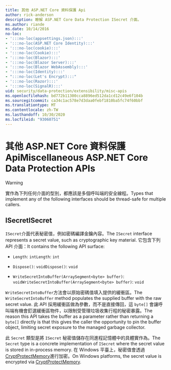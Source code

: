 ```yaml
---
title: 其他 ASP.NET Core 資料保護 Api
author: rick-anderson
description: 瞭解 ASP.NET Core Data Protection ISecret 介面。
ms.author: riande
ms.date: 10/14/2016
no-loc:
- ':::no-loc(appsettings.json):::'
- ':::no-loc(ASP.NET Core Identity):::'
- ':::no-loc(cookie):::'
- ':::no-loc(Cookie):::'
- ':::no-loc(Blazor):::'
- ':::no-loc(Blazor Server):::'
- ':::no-loc(Blazor WebAssembly):::'
- ':::no-loc(Identity):::'
- ":::no-loc(Let's Encrypt):::"
- ':::no-loc(Razor):::'
- ':::no-loc(SignalR):::'
uid: security/data-protection/extensibility/misc-apis
ms.openlocfilehash: bd772b11300cca8896ed512da1cd12c49e6f104b
ms.sourcegitcommit: ca34c1ac578e7d3daa0febf1810ba5fc74f60bbf
ms.translationtype: MT
ms.contentlocale: zh-TW
ms.lasthandoff: 10/30/2020
ms.locfileid: "93060751"
---
```

# <a name="miscellaneous-aspnet-core-data-protection-apis"></a><span data-ttu-id="e78d5-103">其他 ASP.NET Core 資料保護 Api</span><span class="sxs-lookup"><span data-stu-id="e78d5-103">Miscellaneous ASP.NET Core Data Protection APIs</span></span>

<a name="data-protection-extensibility-mics-apis"></a>

>[!WARNING]
> <span data-ttu-id="e78d5-104">實作為下列任何介面的型別，都應該是多個呼叫端的安全線程。</span><span class="sxs-lookup"><span data-stu-id="e78d5-104">Types that implement any of the following interfaces should be thread-safe for multiple callers.</span></span>

## <a name="isecret"></a><span data-ttu-id="e78d5-105">ISecret</span><span class="sxs-lookup"><span data-stu-id="e78d5-105">ISecret</span></span>

<span data-ttu-id="e78d5-106">`ISecret`介面代表秘密值，例如密碼編譯金鑰內容。</span><span class="sxs-lookup"><span data-stu-id="e78d5-106">The `ISecret` interface represents a secret value, such as cryptographic key material.</span></span> <span data-ttu-id="e78d5-107">它包含下列 API 介面：</span><span class="sxs-lookup"><span data-stu-id="e78d5-107">It contains the following API surface:</span></span>

* <span data-ttu-id="e78d5-108">`Length`: `int`</span><span class="sxs-lookup"><span data-stu-id="e78d5-108">`Length`: `int`</span></span>

* <span data-ttu-id="e78d5-109">`Dispose()`: `void`</span><span class="sxs-lookup"><span data-stu-id="e78d5-109">`Dispose()`: `void`</span></span>

* <span data-ttu-id="e78d5-110">`WriteSecretIntoBuffer(ArraySegment<byte> buffer)`: `void`</span><span class="sxs-lookup"><span data-stu-id="e78d5-110">`WriteSecretIntoBuffer(ArraySegment<byte> buffer)`: `void`</span></span>

<span data-ttu-id="e78d5-111">`WriteSecretIntoBuffer`方法會以原始密碼值填入提供的緩衝區。</span><span class="sxs-lookup"><span data-stu-id="e78d5-111">The `WriteSecretIntoBuffer` method populates the supplied buffer with the raw secret value.</span></span> <span data-ttu-id="e78d5-112">此 API 採用緩衝區做為參數，而不是直接傳回，這 `byte[]` 會讓呼叫端有機會釘選緩衝區物件，以限制受管理垃圾收集行程的秘密暴露。</span><span class="sxs-lookup"><span data-stu-id="e78d5-112">The reason this API takes the buffer as a parameter rather than returning a `byte[]` directly is that this gives the caller the opportunity to pin the buffer object, limiting secret exposure to the managed garbage collector.</span></span>

<span data-ttu-id="e78d5-113">此 `Secret` 類型是將 `ISecret` 秘密值儲存在同進程記憶體中的具體實作為。</span><span class="sxs-lookup"><span data-stu-id="e78d5-113">The `Secret` type is a concrete implementation of `ISecret` where the secret value is stored in in-process memory.</span></span> <span data-ttu-id="e78d5-114">在 Windows 平臺上，秘密值會透過 [CryptProtectMemory](/windows/win32/api/dpapi/nf-dpapi-cryptprotectmemory)進行加密。</span><span class="sxs-lookup"><span data-stu-id="e78d5-114">On Windows platforms, the secret value is encrypted via [CryptProtectMemory](/windows/win32/api/dpapi/nf-dpapi-cryptprotectmemory).</span></span>
